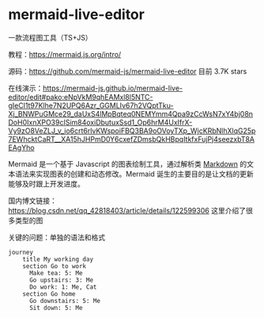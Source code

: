 # mermaid-live-editor 

一款流程图工具（TS+JS）

教程：https://mermaid.js.org/intro/

源码：https://github.com/mermaid-js/mermaid-live-editor 目前 3.7K stars 

在线演示：https://mermaid-js.github.io/mermaid-live-editor/edit#pako:eNpVkM9qhEAMxl8l5NTC-gIeCl1t97Klhe7N2UPQ6Azr_GGMLIv67h2VQptTku-Xj_BNWPuGMce29_daUxS4lMpBqteq0NEMYmm4Qpa9zCcWsN7xY4bj08nDoH0IxnXPO39cISim84oxiDbutuxSsd1_Op6hrM4UxIfrX-Vy9zO8VeZLJ_v_io6crt6rlvKWspoiFBQ3BA9oOVoyTXp_WjcKRbNlhXlqG25p7EWhcktCaRT__XA15hJHPmD0Y6cxefZDmsbQkHBpqItkfxFujPj4seezxbT8AEAgYho

Mermaid 是一个基于 Javascript 的图表绘制工具，通过解析类 [Markdown](https://so.csdn.net/so/search?q=Markdown&spm=1001.2101.3001.7020) 的文本语法来实现图表的创建和动态修改。Mermaid 诞生的主要目的是让文档的更新能够及时跟上开发进度。

国内博文链接：https://blog.csdn.net/qq_42818403/article/details/122599306 这里介绍了很多类型的图

关键的问题：单独的语法和格式

~~~
journey
    title My working day
    section Go to work
      Make tea: 5: Me
      Go upstairs: 3: Me
      Do work: 1: Me, Cat
    section Go home
      Go downstairs: 5: Me
      Sit down: 5: Me
~~~

